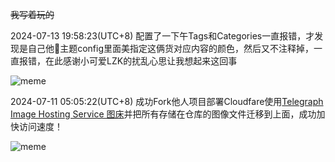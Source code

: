 





~~我写着玩的~~

2024-07-13 19:58:23(UTC+8) 
配置了一下午Tags和Categories一直报错，才发现是自己他🐎主题config里面美指定这俩货对应内容的颜色，然后又不注释掉，一直报错，在此感谢小可爱LZK的扰乱心思让我想起来这回事

![meme](https://telegraph-image-2qa.pages.dev/file/851571bbf626cef85ace1.jpg)

2024-07-11 05:05:22(UTC+8) 
成功Fork他人项目部署Cloudfare使用[Telegraph Image Hosting Service 图床](https://github.com/JayMuShui/Telegraph-Image-Hosting-Service)并把所有存储在仓库的图像文件迁移到上面，成功加快访问速度！

![meme](https://telegraph-image-2qa.pages.dev/file/ecd7673a15a53c97c5276.png)